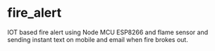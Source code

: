 # fire_alert
IOT based fire alert using Node MCU ESP8266 and flame sensor and sending instant text on mobile and email when fire brokes out.
